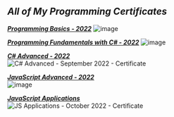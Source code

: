 ## *All of My Programming Certificates* ##

[***Programming Basics - 2022***](https://github.com/JacksonJS12/Certificates/files/8502232/Programming.Basics.-.January.2022.-.Certificate.pdf)
![image](https://user-images.githubusercontent.com/99989417/173139966-b10edbf0-2e48-4707-a7d3-03e2c091fd0e.png)

[***Programming Fundamentals with C# - 2022***](https://github.com/JacksonJS12/Certificates/files/8502234/Programming.Fundamentals.with.C.-.January.2022.-.Certificate.pdf)
![image](https://user-images.githubusercontent.com/99989417/173140107-78222648-7417-4283-9279-6455c626cc20.png)

[***C# Advanced - 2022***](https://github.com/JacksonJS12/Certificates/blob/main/C%23%20Advanced%20-%20September%202022%20-%20Certificate.pdf)</br>
![C# Advanced - September 2022 - Certificate](https://user-images.githubusercontent.com/99989417/208267658-d264b9f6-4066-4077-8171-20fb73f6dc69.jpeg)

[***JavaScript Advanced - 2022***](https://github.com/JacksonJS12/Certificates/blob/main/JS%20Advanced%20-%20September%202022%20-%20Certificate.pdf) </br>
![image](https://user-images.githubusercontent.com/99989417/198353708-f29a4898-b388-4ef7-bc11-a2f2ea7fe3df.png)

[***JavaScript Applications***](https://github.com/JacksonJS12/Certificates/blob/main/JS%20Applications%20-%20October%202022%20-%20Certificate.pdf)</br>
![JS Applications - October 2022 - Certificate](https://user-images.githubusercontent.com/99989417/208267662-c82c358e-8c08-4f51-8a00-f387afc74a77.jpeg)

